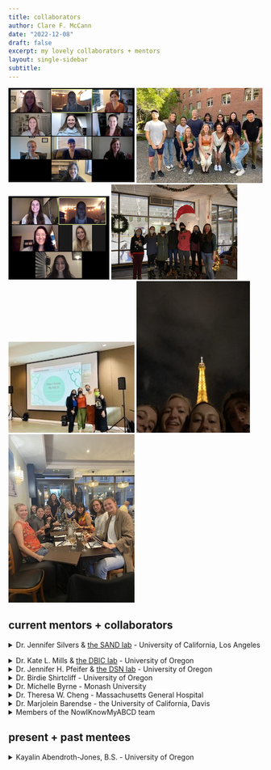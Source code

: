 ```yaml
---
title: collaborators
author: Clare F. McCann
date: "2022-12-08"
draft: false
excerpt: my lovely collaborators + mentors
layout: single-sidebar
subtitle:
---
```

![zoom photo of uo dsn lab lab meeting](img1.png) ![fall 2022 social with sand lab at ucla](img9.jpg)![dsn lab research assistants zoom meeting](img2.png) ![dbic lab winter term social 2022](img3.png) </br> ![nikmabcd co-creators presenting at neurohackademy](img7.jpeg) ![eiffel tower with uo dsn labmates](img6.jpeg) ![flux dinner with uo dsn lab](img4.jpeg)

## current mentors + collaborators

  <details><summary>Dr. Jennifer Silvers & <a href="https://silverslab.psych.ucla.edu/">the SAND lab</a> - University of California, Los Angeles</summary>

  > Ph.D. advisor at the University of California, Los Angeles</br>

  > Read more about her work [here](https://www.psych.ucla.edu/faculty-page/silvers/). Do it; she's amazing.</details>

  <details><summary> Dr. Kate L. Mills & <a href="http://devbrainlab.org/">the DBIC lab</a> - University of Oregon</summary>

  > Undergraduate + Beyond Mentor </br>
    ---> taught me almost everything I know about structural neuroimaging

  > Click [here](https://psychology.uoregon.edu/profile/klmills/) to learn more about her. If you ever get a chance to work with her, jump at it.
  </details>


  <details><summary>Dr. Jennifer H. Pfeifer & <a href="https://uodsnlab.com/">the DSN lab</a> - University of Oregon</summary>

  > Previous Supervisor & Forever Mentor </br>
    ---> gave me my "aha" research moment by introducing me to the complexities of pubertal processes

  > Read all about her amazing work [here](https://psychology.uoregon.edu/profile/jpfeifer).
  </details>

  <details><summary>Dr. Birdie Shirtcliff - University of Oregon</summary>

  > Collaborator
    ---> assisted in developing the pubertal perception measure (coming soon!)

  > Get to know her and her inspiring work with puberty [here](https://psychology.uoregon.edu/news-faculty/dr-elizabeth-birdie-shirtcliff-explains-impact-stress-puberty).

  </details>

  <details><summary>Dr. Michelle Byrne - Monash University</summary>

  > Collaborator
    ---> advises on my work centering gender inclusivity + puberty research

  > Highly recommend checking [her work](https://research.monash.edu/en/persons/michelle-byrne) out.
  </details>

  <details><summary>Dr. Theresa W. Cheng - Massachusetts General Hospital</summary>

  > Undergraduate Research Mentor + Collaborator
  ---> the reason i love coding and learning new things re: research methods

  > You need to look at what she [does](https://www.researchgate.net/profile/Theresa-Cheng-2)
  </details>

  <details><summary>Dr. Marjolein Barendse - the University of California, Davis</summary>

  > Collaborator
    ---> introduced me to fMRI, and is my go-to for all pubertal hormone questions

  > Read more about her wonderful work [here](https://scholar.google.com/citations?user=u20NvGIAAAAJ&hl=en).
  </details>

  <details><summary>Members of the NowIKnowMyABCD team</summary>

  > Co-creators of [NowIKnowMyABCD website](https://now-i-know-my-abcd.github.io/docs/user-manual.html)
  ---> [Sana Ali](https://twitter.com/ResearchbySana) - PhD Student at UCSD
  ---> [Lucy Whitmore](https://twitter.com/_lucywhitmore) - PhD Student at UO
  ---> [Monica Thieu](https://www.monicathieu.com/) - PostDoc at Emory U
  </details>

## present + past mentees
  <details><summary>Kayalin Abendroth-Jones, B.S. - University of Oregon</summary>
  > Mentored on her undergraduate honors thesis
  ---> contributed conceptual design, code, and stats
  </details>
